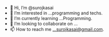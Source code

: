 - 👋 Hi, I’m @surojkasai
- 👀 I’m interested in ...programming and techs.
- 🌱 I’m currently learning ...Programming.
- 💞️ I’m looking to collaborate on ...
- 📫 How to reach me ...surojkasai@gmail.com.

<!---
surojkasai/surojkasai is a ✨ special ✨ repository because its `README.md` (this file) appears on your GitHub profile.
You can click the Preview link to take a look at your changes.
--->

